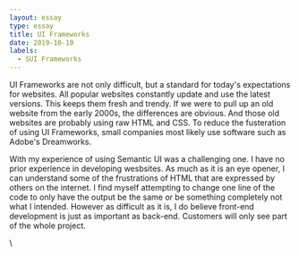 ```yaml
---
layout: essay
type: essay
title: UI Frameworks
date: 2019-10-10
labels:
  - SUI Frameworks
---
```



UI Frameworks are not only difficult, but a standard for today's expectations for websites. All popular websites constantly update and use the latest versions. This keeps them fresh and trendy. If we were to pull up an old website from the early 2000s, the differences are obvious. And those old websites are probably using raw HTML and CSS. To reduce the fusteration of using UI Frameworks, small companies most likely use software such as Adobe's Dreamworks.

With my experience of using Semantic UI was a challenging one. I have no prior experience in developing wesbsites. As much as it is an eye opener, I can understand some of the frustrations of HTML that are expressed by others on the internet. I find myself attempting to change one line of the code to only have the output be the same or be something completely not what I intended. However as difficult as it is, I do believe front-end development is just as important as back-end. Customers will only see part of the whole project. 

\
